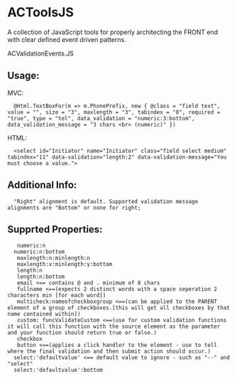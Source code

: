 # ACToolsJS
A collection of JavaScript tools for properly architecting the FRONT end with clear defined event driven patterns.


ACValidationEvents.JS

## Usage:
MVC: 
    
      @Html.TextBoxFor(m => m.PhonePrefix, new { @class = "field text", value = "", size = "3", maxlength = "3", tabindex = "8", required = "true", type = "tel", data_validation = "numeric:3:bottom", data_validation_message = "3 chars <br> (numeric)" })
      
HTML: 
     
      <select id="Initiator" name="Initiator" class="field select medium" tabindex="11" data-validation="length:2" data-validation-message="You must choose a value.">
      
## Additional Info:
      "Right" alignment is default. Supported validation message alignments are "Bottom" or none for right;

 ## Supprted Properties:
       numeric:n
      numeric:n:bottom
       maxlength:n:minlength:n
       maxlength:x:minlength:y:bottom
       length:n
       length:n:bottom
       email <== contains @ and . minimum of 8 chars
       fullname <==(expects 2 distinct words with a space seperation 2 characters min [for each word])
       multicheck:nameofcheckboxgroup <==(can be applied to the PARENT element of a group of checkboxes.[this will get all checkboxes by that name contained within])
       custom: funcValidateCustom <==(use for custom validation functions it will call this function with the source element as the parameter and your function should return true or false.)
       checkbox
       button <==(applies a click handler to the element - use to tell where the final validation and then submit action should occur.)
      select:'defaultvalue' <== default value to ignore - such as "--" and "select"
      select:'defaultvalue':bottom
